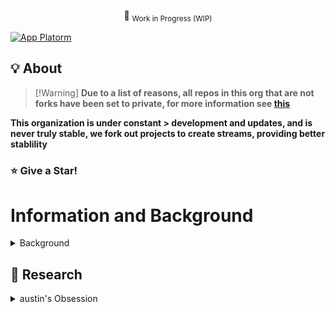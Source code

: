 <div align="center">

:construction: <sub>Work in Progress (WIP)</sub>

</div>

[![App Platorm](https://internal.cdn.awfixer.dev/internal/10.png)](https://info.awfixer.dev)

## :bulb: About
>[!Warning] **Due to a list of reasons, all repos in this org that are not forks have been set to private, for more information see [this](https://info.awfixer.dev)**

 **This organization is under constant > development and updates, and is never truly stable, we fork out projects to create streams, providing better stablility**

### :star: Give a Star!

# Information and Background

<details>
  <summary>Background</summary>



</details>

## :mag_right: Research

<details>
    <summary> austin's Obsession </summary>
austin's obsession

This organization is based around austin's obsiession with a handful of things:

- Perfection
- Efficiency
- Automation
- Security
- Privacy
- Open Source
- Collaboration
- Community
- Learning
- Sharing

and a few other things, but these are the main ones.

He is working on a few projects that are based around these obsessions, and he is always looking for new projects to work on that are based around these obsessions. There are things like [AWFixer Academy](https://awfixer.academy) and [AWFixer Labs](https://awfixer.labs) that are based around these obsessions, and he is always looking for new projects to work on that are based around these obsessions.
</details>
